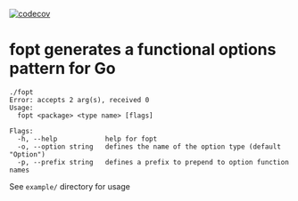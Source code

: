 [![codecov](https://codecov.io/gh/jmmills/go-fopt/graph/badge.svg?token=K3GFRHIUQ7)](https://codecov.io/gh/jmmills/go-fopt)

# fopt generates a functional options pattern for Go

```
./fopt
Error: accepts 2 arg(s), received 0
Usage:
  fopt <package> <type name> [flags]

Flags:
  -h, --help            help for fopt
  -o, --option string   defines the name of the option type (default "Option")
  -p, --prefix string   defines a prefix to prepend to option function names
```

See `example/` directory for usage